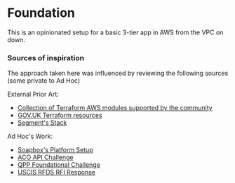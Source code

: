 # Foundation

This is an opinionated setup for a basic 3-tier app in AWS from the VPC on down.

### Sources of inspiration

The approach taken here was influenced by reviewing the following sources (some private to Ad Hoc)

External Prior Art:
- [Collection of Terraform AWS modules supported by the community](https://github.com/terraform-aws-modules/)
- [GOV.UK Terraform resources](https://github.com/alphagov/govuk-aws/tree/master/terraform)
- [Segment's Stack](https://github.com/segmentio/stack)

Ad Hoc's Work:
- [Soapbox's Platform Setup](https://github.com/adhocteam/soapbox/tree/master/ops/aws/terraform)
- [ACO API Challenge](https://github.com/adhocteam/aco-api-rfq)
- [QPP Foundational Challenge](https://github.com/adhocteam/qpp-infra-challenge)
- [USCIS RFDS RFI Response](https://github.com/adhocteam/uscis_rfi_response)